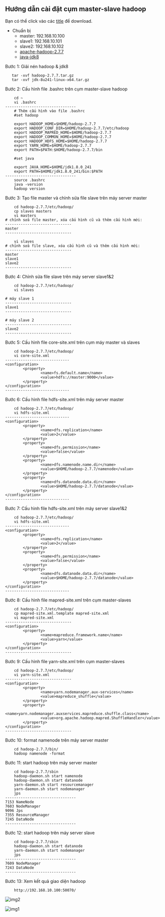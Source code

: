 ## Hướng dẫn cài đặt cụm master-slave hadoop
Bạn có thể click vào các [title]() để download.
* Chuẩn bị 
    * master: 192.168.10.100
    * slave1: 192.168.10.101
    * slave2: 192.168.10.102
    * [apache-hadoop-2.7.7](http://mirror.downloadvn.com/apache/hadoop/common/hadoop-2.7.7/hadoop-2.7.7.tar.gz)
    * [java-jdk8](https://download.oracle.com/otn/java/jdk/8u241-b07/1f5b5a70bf22433b84d0e960903adac8/jdk-8u241-linux-x64.tar.gz)
    
Bước 1: Giải nén hadoop & jdk8
 ```text
    tar -xvf hadoop-2.7.7.tar.gz
    tar -xvf jdk-8u241-linux-x64.tar.gz
``` 
Bước 2: Cấu hình file .bashrc trên cụm master-slave hadoop
```text
    cd ~
    vi .bashrc
--------------------------------
    # Thêm cấu hình vào file .bashrc
    #set hadoop
    
    export HADOOP_HOME=$HOME/hadoop-2.7.7
    export HADOOP_CONF_DIR=$HOME/hadoop-2.7.7/etc/hadoop
    export HADOOP_MAPRED_HOME=$HOME/hadoop-2.7.7
    export HADOOP_COMMON_HOME=$HOME/hadoop-2.7.7
    export HADOOP_HDFS_HOME=$HOME/hadoop-2.7.7
    export YARN_HOME=$HOME/hadoop-2.7.7
    export PATH=$PATH:$HOME/hadoop-2.7.7/bin
                 
    #set java
    
    export JAVA_HOME=$HOME/jdk1.8.0_241
    export PATH=$HOME/jdk1.8.0_241/bin:$PATH
--------------------------------
    source .bashrc
    java -version
    hadoop version
```
Bước 3: Tạo file master và chỉnh sửa file slave trên máy server master
```text
    cd hadoop-2.7.7/etc/hadoop/
    cp slaves masters
    vi masters
# chỉnh sửa file master, xóa cấu hình cũ và thêm cấu hình mới:
------------------------------
master
------------------------------
    
    vi slaves
# chỉnh sửa file slave, xóa cấu hình cũ và thêm cấu hình mới:
------------------------------
master
slave1
slave2
------------------------------
``` 
Bước 4: Chỉnh sửa file slave trên máy server slave1&2
```text
    cd hadoop-2.7.7/etc/hadoop/
    vi slaves

# máy slave 1
------------------------------
slave1
------------------------------

# máy slave 2
------------------------------
slave2
------------------------------    
```
Bước 5: Cấu hình file core-site.xml trên cụm máy master và slaves
```text
    cd hadoop-2.7.7/etc/hadoop/
    vi core-site.xml
-----------------------------
<configuration>
        <property>
                <name>fs.default.name</name>
                <value>hdfs://master:9000</value>
        </property>
</configuration>
-----------------------------
```
Bước 6: Cấu hình file hdfs-site.xml trên máy server master
```text
    cd hadoop-2.7.7/etc/hadoop/
    vi hdfs-site.xml
-----------------------------
<configuration>
        <property>
                <name>dfs.replication</name>
                <value>2</value>
        </property> 
        <property>
                <name>dfs.permission</name> 
                <value>false</value>
        </property>
        <property>
                <name>dfs.namenode.name.dir</name> 
                <value>$HOME/hadoop-2.7.7/namenode</value>
        </property> 
        <property>
                <name>dfs.datanode.data.dir</name>
                <value>$HOME/hadoop-2.7.7/datanode</value>
        </property>
</configuration>
-----------------------------
```
Bước 7: Cấu hình file hdfs-site.xml trên máy server slave1&2
```text
    cd hadoop-2.7.7/etc/hadoop/
    vi hdfs-site.xml
-----------------------------
<configuration>
        <property>
                <name>dfs.replication</name>
                <value>2</value>
        </property>
        <property>
                <name>dfs.permission</name> 
                <value>false</value>
        </property>
        <property>
                <name>dfs.datanode.data.dir</name> 
                <value>$HOME/hadoop-2.7.7/datanode</value>
        </property> 
</configuration>
-----------------------------
```
Bước 8: Cấu hình file mapred-site.xml trên cụm master-slaves
```text
    cd hadoop-2.7.7/etc/hadoop/
    cp mapred-site.xml.template mapred-site.xml
    vi mapred-site.xml
------------------------------
<configuration>
        <property>
                <name>mapreduce.framework.name</name>
                <value>yarn</value>
        </property>
</configuration>
------------------------------
```
Bước 9: Cấu hình file yarn-site.xml trên cụm master-slaves
```text
    cd hadoop-2.7.7/etc/hadoop/
    vi yarn-site.xml
------------------------------
<configuration>
        <property>
                <name>yarn.nodemanager.aux-services</name>
                <value>mapreduce_shuffle</value>
        </property>
        <property>
                <name>yarn.nodemanager.auxservices.mapreduce.shuffle.class</name>
                <value>org.apache.hadoop.mapred.ShuffleHandler</value>
        </property>
</configuration>
------------------------------
```
Bước 10: format namenode trên máy server master
```text
    cd hadoop-2.7.7/bin/
    hadoop namenode -format
```
Bước 11: start hadoop trên máy server master
```text
    cd hadoop-2.7.7/sbin
    hadoop-daemon.sh start namenode
    hadoop-daemon.sh start datanode
    yarn-daemon.sh start resourcemanager
    yarn-daemon.sh start nodemanager
    jps
--------------------------------
7153 NameNode
7603 NodeManager
9096 Jps
7355 ResourceManager
7245 DataNode
--------------------------------
```
Bước 12: start hadoop trên máy server slave
```text
    cd hadoop-2.7.7/sbin
    hadoop-daemon.sh start datanode
    yarn-daemon.sh start nodemanager
    jps
--------------------------------
7609 NodeManager
7243 DataNode
--------------------------------
```
Bước 13: Xem kết quả giao diện hadoop
```text
    http://192.168.10.100:50070/
```
![img2](https://domanhquang.github.io/bigdatacoban/image/img-install-hadoop/view-hadoop.png)

![img1](https://domanhquang.github.io/bigdatacoban/image/img-install-hadoop/view-hadoop-datanode.png)

